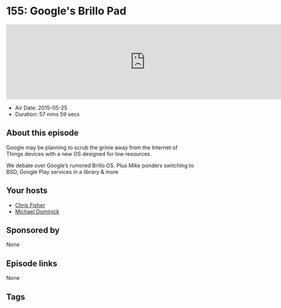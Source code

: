 # 155: Google's Brillo Pad

<iframe src="https://player.fireside.fm/v2/MLf2ZzhC+uKWauMTB?theme=dark" width="740" height="200" frameborder="0" scrolling="no"></iframe>

* Air Date: 2015-05-25
* Duration: 57 mins 59 secs

## About this episode

Google may be planning to scrub the grime away from the Internet of Things devices with a new OS designed for low resources.

We debate over Google’s rumored Brillo OS. Plus Mike ponders switching to BSD, Google Play services in a library & more

## Your hosts
* [Chris Fisher](https://coder.show/hosts/chrislas)
* [Michael Dominick](https://coder.show/hosts/michael)

## Sponsored by

None



## Episode links

None



## Tags

